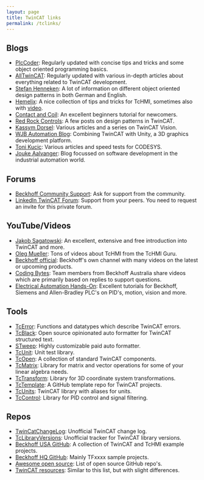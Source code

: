 ```yaml
---
layout: page
title: TwinCAT links
permalink: /tclinks/
---
```


## Blogs

- [PlcCoder](https://www.plccoder.com/): Regularly updated with concise tips and tricks and some object oriented programming basics.
- [AllTwinCAT](https://alltwincat.com/): Regularly updated with various in-depth articles about everything related to TwinCAT development.
- [Stefan Henneken](https://stefanhenneken.wordpress.com/): A lot of information on different object oriented design patterns in both German and English.
- [Hemelix](https://www.hemelix.com/scada-hmi/beckhoff-hmi/): A nice collection of tips and tricks for TcHMI, sometimes also with [video](https://www.youtube.com/channel/UCrVpKbWVAvhSbjA2nVjgLqg/videos).
- [Contact and Coil](https://www.contactandcoil.com/twincat-3-tutorial/): An excellent beginners tutorial for newcomers.
- [Red Rock Controls](https://www.redrockcontrols.co.uk/?tag=twincat): A few posts on design patterns in TwinCAT.
- [Kassym Dorsel](https://kassymdorsel.com/blog): Various articles and a series on TwinCAT Vision.
- [WJB Automation Blog](https://dronefactory.co.uk/): Combining TwinCAT with Unity, a 3D graphics development platform.
- [Toni Kucic](https://tkucic.github.io/): Various articles and speed tests for CODESYS.
- [Jouke Aalvanger](https://joukeaalvanger.nl/): Blog focussed on software development in the industrial automation world.

## Forums

- [Beckhoff Community Support](https://www.twincontrols.com/community/): Ask for support from the community.
- [LinkedIn TwinCAT Forum](https://www.linkedin.com/groups/1860933/): Support from your peers. You need to request an invite for this private forum.

## YouTube/Videos

- [Jakob Sagatowski](https://www.youtube.com/c/JakobSagatowski): An excellent, extensive and free introduction into TwinCAT and more.
- [Oleg Mueller](https://www.youtube.com/channel/UCHvABpkd825kAtaDxnhE-tg): Tons of videos about TcHMI from the TcHMI Guru.
- [Beckhoff official](https://www.youtube.com/user/BeckhoffAutomation): Beckhoff's own channel with many videos on the latest or upcoming products.
- [Coding Bytes](https://codingbytes.teachable.com/p/codingbytes_twincat3): Team members from Beckhoff Australia share videos which are primarily based on replies to support questions.
- [Electrical Automation Hands-On](https://www.youtube.com/channel/UCZqe2O5oBpas73BVdwHTiCA): Excellent tutorials for Beckhoff, Siemens and Allen-Bradley PLC's on PID's, motion, vision and more.

## Tools

- [TcError](https://github.com/Roald87/TcError): Functions and datatypes which describe TwinCAT errors.
- [TcBlack](https://github.com/Roald87/TcBlack): Open source opinionated auto formatter for TwinCAT structured text.
- [STweep](https://www.stweep.com/): Highly customizable paid auto formatter.
- [TcUnit](https://www.tcunit.org): Unit test library.
- [TcOpen](https://github.com/TcOpenGroup/TcOpen/): A collection of standard TwinCAT components.
- [TcMatrix](https://github.com/BurksEngineering/TcMatrix): Library for matrix and vector operations for some of your linear algebra needs.
- [TcTransform](https://github.com/BurksEngineering/TcTransform): Library for 3D coordinate system transformations.
- [TcTemplate](https://github.com/rruiter87/tctemplate): A GitHub template repo for TwinCAT projects.
- [TcUnits](https://github.com/rruiter87/tcunits): TwinCAT library with aliases for units.
- [TcControl](https://github.com/rruiter87/TcControl): Library for PID control and signal filtering.

## Repos

- [TwinCatChangeLog](https://github.com/Roald87/TwinCatChangelog): Unofficial TwinCAT change log.
- [TcLibraryVersions](https://github.com/RumstiBumsti/TcLibraryVersions): Unofficial tracker for TwinCAT library versions.
- [Beckhoff USA GitHub](https://github.com/Beckhoff-USA-Community): A collection of TwinCAT and TcHMI example projects.
- [Beckhoff HQ GitHub](https://github.com/Beckhoff): Mainly TFxxxx sample projects.
- [Awesome open source](https://awesomeopensource.com/projects/industrial-automation?): List of open source GitHub repo's.
- [TwinCAT resources](https://github.com/benhar-dev/twincat-resources): Similar to this list, but with slight differences.

